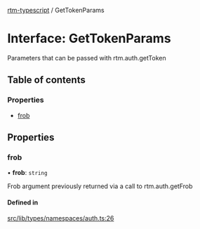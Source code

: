 [rtm-typescript](../README.md) / GetTokenParams

# Interface: GetTokenParams

Parameters that can be passed with rtm.auth.getToken

## Table of contents

### Properties

- [frob](GetTokenParams.md#frob)

## Properties

### frob

• **frob**: `string`

Frob argument previously returned via a
call to rtm.auth.getFrob

#### Defined in

[src/lib/types/namespaces/auth.ts:26](https://github.com/benwainwright/rtm-typescript/blob/57c8754/src/lib/types/namespaces/auth.ts#L26)
